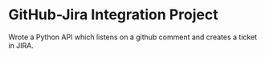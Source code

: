 # GitHub-Jira Integration Project

Wrote a Python API which listens on a github comment and creates a ticket in JIRA.
